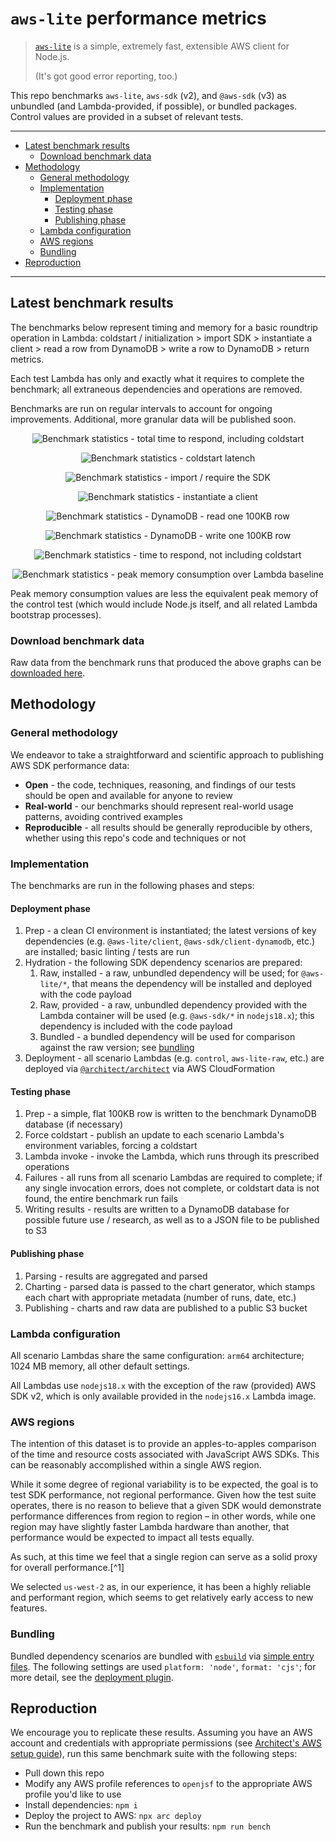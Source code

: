 <h1><code>aws-lite</code> performance metrics</h1>

> [`aws-lite`](https://www.npmjs.com/package/@aws-lite/client) is a simple, extremely fast, extensible AWS client for Node.js.
>
> (It's got good error reporting, too.)

This repo benchmarks `aws-lite`, `aws-sdk` (v2), and `@aws-sdk` (v3) as unbundled (and Lambda-provided, if possible), or bundled packages. Control values are provided in a subset of relevant tests.

---

- [Latest benchmark results](#latest-benchmark-results)
  - [Download benchmark data](#download-benchmark-data)
- [Methodology](#methodology)
  - [General methodology](#general-methodology)
  - [Implementation](#implementation)
    - [Deployment phase](#deployment-phase)
    - [Testing phase](#testing-phase)
    - [Publishing phase](#publishing-phase)
  - [Lambda configuration](#lambda-configuration)
  - [AWS regions](#aws-regions)
  - [Bundling](#bundling)
- [Reproduction](#reproduction)

---

## Latest benchmark results

The benchmarks below represent timing and memory for a basic roundtrip operation in Lambda: coldstart / initialization > import SDK > instantiate a client > read a row from DynamoDB > write a row to DynamoDB > return metrics.

Each test Lambda has only and exactly what it requires to complete the benchmark; all extraneous dependencies and operations are removed.

Benchmarks are run on regular intervals to account for ongoing improvements. Additional, more granular data will be published soon.

<p align=center>
  <picture>
    <source media="(prefers-color-scheme: dark)" alt="Benchmark statistics - total time to respond, including coldstart" srcset="https://benchmarkstaging-benchmarkassetsbucket-1mtcpz02sjydq.s3.us-west-2.amazonaws.com/total-time-dark.png">
    <img alt="Benchmark statistics - total time to respond, including coldstart" src="https://benchmarkstaging-benchmarkassetsbucket-1mtcpz02sjydq.s3.us-west-2.amazonaws.com/total-time.png">
  </picture>
</p>

<p align=center>
  <picture>
    <source media="(prefers-color-scheme: dark)" alt="Benchmark statistics - coldstart latency" srcset="https://benchmarkstaging-benchmarkassetsbucket-1mtcpz02sjydq.s3.us-west-2.amazonaws.com/coldstart-dark.png">
    <img alt="Benchmark statistics - coldstart latench" src="https://benchmarkstaging-benchmarkassetsbucket-1mtcpz02sjydq.s3.us-west-2.amazonaws.com/coldstart.png">
  </picture>
</p>

<p align=center>
  <picture>
    <source media="(prefers-color-scheme: dark)" alt="Benchmark statistics - import / require the SDK" srcset="https://benchmarkstaging-benchmarkassetsbucket-1mtcpz02sjydq.s3.us-west-2.amazonaws.com/import-dep-dark.png">
    <img alt="Benchmark statistics - import / require the SDK" src="https://benchmarkstaging-benchmarkassetsbucket-1mtcpz02sjydq.s3.us-west-2.amazonaws.com/import-dep.png">
  </picture>
</p>

<p align=center>
  <picture>
    <source media="(prefers-color-scheme: dark)" alt="Benchmark statistics - instantiate a client" srcset="https://benchmarkstaging-benchmarkassetsbucket-1mtcpz02sjydq.s3.us-west-2.amazonaws.com/instantiate-dark.png">
    <img alt="Benchmark statistics - instantiate a client" src="https://benchmarkstaging-benchmarkassetsbucket-1mtcpz02sjydq.s3.us-west-2.amazonaws.com/instantiate.png">
  </picture>
</p>

<p align=center>
  <picture>
    <source media="(prefers-color-scheme: dark)" alt="Benchmark statistics - DynamoDB - read one 100KB row" srcset="https://benchmarkstaging-benchmarkassetsbucket-1mtcpz02sjydq.s3.us-west-2.amazonaws.com/read-dark.png">
    <img alt="Benchmark statistics - DynamoDB - read one 100KB row" src="https://benchmarkstaging-benchmarkassetsbucket-1mtcpz02sjydq.s3.us-west-2.amazonaws.com/read.png">
  </picture>
</p>

<p align=center>
  <picture>
    <source media="(prefers-color-scheme: dark)" alt="Benchmark statistics - DynamoDB - write one 100KB row" srcset="https://benchmarkstaging-benchmarkassetsbucket-1mtcpz02sjydq.s3.us-west-2.amazonaws.com/write-dark.png">
    <img alt="Benchmark statistics - DynamoDB - write one 100KB row" src="https://benchmarkstaging-benchmarkassetsbucket-1mtcpz02sjydq.s3.us-west-2.amazonaws.com/write.png">
  </picture>
</p>

<p align=center>
  <picture>
    <source media="(prefers-color-scheme: dark)" alt="Benchmark statistics - time to respond, not including coldstart" srcset="https://benchmarkstaging-benchmarkassetsbucket-1mtcpz02sjydq.s3.us-west-2.amazonaws.com/execution-time-dark.png">
    <img alt="Benchmark statistics - time to respond, not including coldstart" src="https://benchmarkstaging-benchmarkassetsbucket-1mtcpz02sjydq.s3.us-west-2.amazonaws.com/execution-time.png">
  </picture>
</p>

<p align=center>
  <picture>
    <source media="(prefers-color-scheme: dark)" alt="Benchmark statistics - peak memory consumption over Lambda baseline" srcset="https://benchmarkstaging-benchmarkassetsbucket-1mtcpz02sjydq.s3.us-west-2.amazonaws.com/memory-dark.png">
    <img alt="Benchmark statistics - peak memory consumption over Lambda baseline" src="https://benchmarkstaging-benchmarkassetsbucket-1mtcpz02sjydq.s3.us-west-2.amazonaws.com/memory.png">
  </picture>
</p>

Peak memory consumption values are less the equivalent peak memory of the control test (which would include Node.js itself, and all related Lambda bootstrap processes).


### Download benchmark data

Raw data from the benchmark runs that produced the above graphs can be [downloaded here](https://benchmarkstaging-benchmarkassetsbucket-1mtcpz02sjydq.s3.us-west-2.amazonaws.com/latest-results.json).


## Methodology

### General methodology

We endeavor to take a straightforward and scientific approach to publishing AWS SDK performance data:

- **Open** - the code, techniques, reasoning, and findings of our tests should be open and available for anyone to review
- **Real-world** - our benchmarks should represent real-world usage patterns, avoiding contrived examples
- **Reproducible** - all results should be generally reproducible by others, whether using this repo's code and techniques or not


### Implementation

The benchmarks are run in the following phases and steps:


#### Deployment phase

1. Prep - a clean CI environment is instantiated; the latest versions of key dependencies (e.g. `@aws-lite/client`, `@aws-sdk/client-dynamodb`, etc.) are installed; basic linting / tests are run
2. Hydration - the following SDK dependency scenarios are prepared:
   1. Raw, installed - a raw, unbundled dependency will be used; for `@aws-lite/*`, that means the dependency will be installed and deployed with the code payload
   2. Raw, provided - a raw, unbundled dependency provided with the Lambda container will be used (e.g. `@aws-sdk/*` in `nodejs18.x`); this dependency is included with the code payload
   3. Bundled - a bundled dependency will be used for comparison against the raw version; see [bundling](#bundling)
3. Deployment - all scenario Lambdas (e.g. `control`, `aws-lite-raw`, etc.) are deployed via [`@architect/architect`](https://arc.codes) via AWS CloudFormation


#### Testing phase

1. Prep - a simple, flat 100KB row is written to the benchmark DynamoDB database (if necessary)
2. Force coldstart - publish an update to each scenario Lambda's environment variables, forcing a coldstart
3. Lambda invoke - invoke the Lambda, which runs through its prescribed operations
4. Failures - all runs from all scenario Lambdas are required to complete; if any single invocation errors, does not complete, or coldstart data is not found, the entire benchmark run fails
5. Writing results - results are written to a DynamoDB database for possible future use / research, as well as to a JSON file to be published to S3


#### Publishing phase

1. Parsing - results are aggregated and parsed
2. Charting - parsed data is passed to the chart generator, which stamps each chart with appropriate metadata (number of runs, date, etc.)
3. Publishing - charts and raw data are published to a public S3 bucket


### Lambda configuration

All scenario Lambdas share the same configuration: `arm64` architecture; 1024 MB memory, all other default settings.

All Lambdas use `nodejs18.x` with the exception of the raw (provided) AWS SDK v2, which is only available provided in the `nodejs16.x` Lambda image.


### AWS regions

The intention of this dataset is to provide an apples-to-apples comparison of the time and resource costs associated with JavaScript AWS SDKs. This can be reasonably accomplished within a single AWS region.

While it some degree of regional variability is to be expected, the goal is to test SDK performance, not regional performance. Given how the test suite operates, there is no reason to believe that a given SDK would demonstrate performance differences from region to region – in other words, while one region may have slightly faster Lambda hardware than another, that performance would be expected to impact all tests equally.

As such, at this time we feel that a single region can serve as a solid proxy for overall performance.[^1]

We selected `us-west-2` as, in our experience, it has been a highly reliable and performant region, which seems to get relatively early access to new features.


### Bundling

Bundled dependency scenarios are bundled with [`esbuild`](https://esbuild.github.io/) via [simple entry files](src/entry-files). The following settings are used `platform: 'node'`, `format: 'cjs'`; for more detail, see the [deployment plugin](src/plugins/lambdas.mjs).


## Reproduction

We encourage you to replicate these results. Assuming you have an AWS account and credentials with appropriate permissions (see [Architect's AWS setup guide](https://arc.codes/docs/en/get-started/detailed-aws-setup)), run this same benchmark suite with the following steps:

- Pull down this repo
- Modify any AWS profile references to `openjsf` to the appropriate AWS profile you'd like to use
- Install dependencies: `npm i`
- Deploy the project to AWS: `npx arc deploy`
- Run the benchmark and publish your results: `npm run bench`

